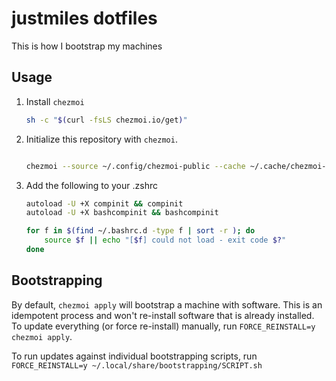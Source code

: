 # justmiles dotfiles

This is how I bootstrap my machines

## Usage

1. Install `chezmoi`

    ```bash
    sh -c "$(curl -fsLS chezmoi.io/get)"
    ```

2. Initialize this repository with `chezmoi`.

    ```bash
    
    chezmoi --source ~/.config/chezmoi-public --cache ~/.cache/chezmoi-public --refresh-externals init --apply https://github.com/justmiles/dotfiles.git
    ```

2. Add the following to your .zshrc

    ```bash
    autoload -U +X compinit && compinit
    autoload -U +X bashcompinit && bashcompinit

    for f in $(find ~/.bashrc.d -type f | sort -r ); do
        source $f || echo "[$f] could not load - exit code $?"
    done
    ```

## Bootstrapping

By default, `chezmoi apply` will bootstrap a machine with software. This is an idempotent process and won't
re-install software that is already installed. To update everything (or force re-install) manually, run `FORCE_REINSTALL=y chezmoi apply`.

To run updates against individual bootstrapping scripts, run `FORCE_REINSTALL=y ~/.local/share/bootstrapping/SCRIPT.sh`

